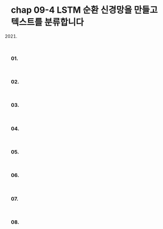 # chap 09-4 LSTM 순환 신경망을 만들고 텍스트를 분류합니다

2021.

<br>

### 01. 

<br>

### 02. 

<br>

### 03. 

<br>

### 04. 

<br>

### 05. 

<br>

### 06. 

<br>

### 07. 

<br>

### 08. 